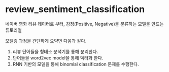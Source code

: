 # review_sentiment_classification
네이버 영화 리뷰 데이터로 부터, 감정(Positive, Negative)을 분류하는 모델을 만드는 튜토리얼

모델링 과정을 간단하게 요약면 다음과 같다.

1. 리뷰 단어들을 형태소 분석기를 통해 분리한다.
2. 단어들을 word2vec model을 통해 벡터화 한다.
3. RNN 기반의 모델을 통해 binomial classification 문제를 수행한다.
